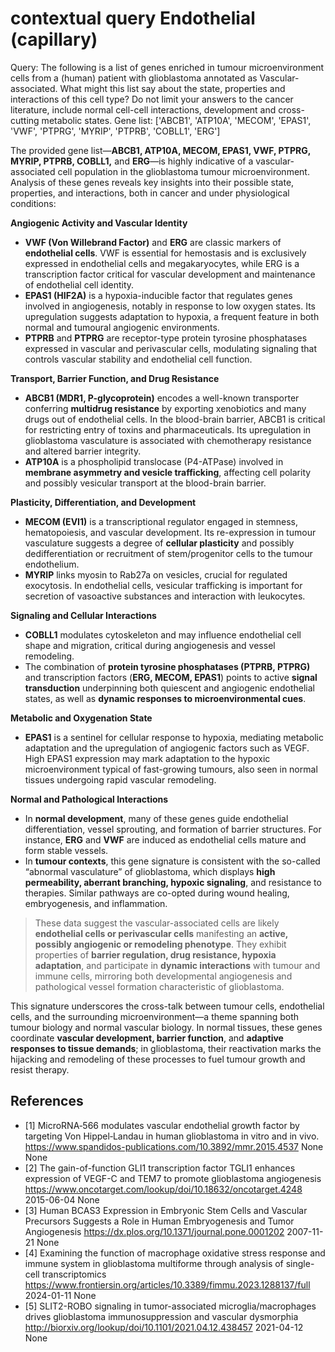 # contextual query Endothelial (capillary)

Query: The following is a list of genes enriched in tumour microenvironment cells from a (human) patient with glioblastoma  annotated as Vascular-associated.  What might this list say about the state, properties and interactions of this cell type?  Do not limit your answers to the cancer literature,  include normal cell-cell interactions, development and cross-cutting metabolic states.  Gene list: ['ABCB1', 'ATP10A', 'MECOM', 'EPAS1', 'VWF', 'PTPRG', 'MYRIP', 'PTPRB', 'COBLL1', 'ERG']

The provided gene list—**ABCB1, ATP10A, MECOM, EPAS1, VWF, PTPRG, MYRIP, PTPRB, COBLL1,** and **ERG**—is highly indicative of a vascular-associated cell population in the glioblastoma tumour microenvironment. Analysis of these genes reveals key insights into their possible state, properties, and interactions, both in cancer and under physiological conditions:

**Angiogenic Activity and Vascular Identity**
- **VWF (Von Willebrand Factor)** and **ERG** are classic markers of **endothelial cells**. VWF is essential for hemostasis and is exclusively expressed in endothelial cells and megakaryocytes, while ERG is a transcription factor critical for vascular development and maintenance of endothelial cell identity.
- **EPAS1 (HIF2A)** is a hypoxia-inducible factor that regulates genes involved in angiogenesis, notably in response to low oxygen states. Its upregulation suggests adaptation to hypoxia, a frequent feature in both normal and tumoural angiogenic environments.
- **PTPRB** and **PTPRG** are receptor-type protein tyrosine phosphatases expressed in vascular and perivascular cells, modulating signaling that controls vascular stability and endothelial cell function.

**Transport, Barrier Function, and Drug Resistance**
- **ABCB1 (MDR1, P-glycoprotein)** encodes a well-known transporter conferring **multidrug resistance** by exporting xenobiotics and many drugs out of endothelial cells. In the blood-brain barrier, ABCB1 is critical for restricting entry of toxins and pharmaceuticals. Its upregulation in glioblastoma vasculature is associated with chemotherapy resistance and altered barrier integrity.
- **ATP10A** is a phospholipid translocase (P4-ATPase) involved in **membrane asymmetry and vesicle trafficking**, affecting cell polarity and possibly vesicular transport at the blood-brain barrier.

**Plasticity, Differentiation, and Development**
- **MECOM (EVI1)** is a transcriptional regulator engaged in stemness, hematopoiesis, and vascular development. Its re-expression in tumour vasculature suggests a degree of **cellular plasticity** and possibly dedifferentiation or recruitment of stem/progenitor cells to the tumour endothelium.
- **MYRIP** links myosin to Rab27a on vesicles, crucial for regulated exocytosis. In endothelial cells, vesicular trafficking is important for secretion of vasoactive substances and interaction with leukocytes.

**Signaling and Cellular Interactions**
- **COBLL1** modulates cytoskeleton and may influence endothelial cell shape and migration, critical during angiogenesis and vessel remodeling.
- The combination of **protein tyrosine phosphatases (PTPRB, PTPRG)** and transcription factors (**ERG, MECOM, EPAS1**) points to active **signal transduction** underpinning both quiescent and angiogenic endothelial states, as well as **dynamic responses to microenvironmental cues**.

**Metabolic and Oxygenation State**
- **EPAS1** is a sentinel for cellular response to hypoxia, mediating metabolic adaptation and the upregulation of angiogenic factors such as VEGF. High EPAS1 expression may mark adaptation to the hypoxic microenvironment typical of fast-growing tumours, also seen in normal tissues undergoing rapid vascular remodeling.

**Normal and Pathological Interactions**
- In **normal development**, many of these genes guide endothelial differentiation, vessel sprouting, and formation of barrier structures. For instance, **ERG** and **VWF** are induced as endothelial cells mature and form stable vessels.
- In **tumour contexts**, this gene signature is consistent with the so-called “abnormal vasculature” of glioblastoma, which displays **high permeability, aberrant branching, hypoxic signaling**, and resistance to therapies. Similar pathways are co-opted during wound healing, embryogenesis, and inflammation.

> These data suggest the vascular-associated cells are likely **endothelial cells or perivascular cells** manifesting an **active, possibly angiogenic or remodeling phenotype**. They exhibit properties of **barrier regulation, drug resistance, hypoxia adaptation**, and participate in **dynamic interactions** with tumour and immune cells, mirroring both developmental angiogenesis and pathological vessel formation characteristic of glioblastoma.

This signature underscores the cross-talk between tumour cells, endothelial cells, and the surrounding microenvironment—a theme spanning both tumour biology and normal vascular biology. In normal tissues, these genes coordinate **vascular development, barrier function**, and **adaptive responses to tissue demands**; in glioblastoma, their reactivation marks the hijacking and remodeling of these processes to fuel tumour growth and resist therapy.



## References

- [1] MicroRNA‑566 modulates vascular endothelial growth factor by targeting Von Hippel‑Landau in human glioblastoma in vitro and in vivo. https://www.spandidos-publications.com/10.3892/mmr.2015.4537 None None
- [2] The gain-of-function GLI1 transcription factor TGLI1 enhances expression of VEGF-C and TEM7 to promote glioblastoma angiogenesis https://www.oncotarget.com/lookup/doi/10.18632/oncotarget.4248 2015-06-04 None
- [3] Human BCAS3 Expression in Embryonic Stem Cells and Vascular Precursors Suggests a Role in Human Embryogenesis and Tumor Angiogenesis https://dx.plos.org/10.1371/journal.pone.0001202 2007-11-21 None
- [4] Examining the function of macrophage oxidative stress response and immune system in glioblastoma multiforme through analysis of single-cell transcriptomics https://www.frontiersin.org/articles/10.3389/fimmu.2023.1288137/full 2024-01-11 None
- [5] SLIT2-ROBO signaling in tumor-associated microglia/macrophages drives glioblastoma immunosuppression and vascular dysmorphia http://biorxiv.org/lookup/doi/10.1101/2021.04.12.438457 2021-04-12 None